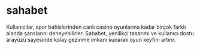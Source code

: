 # sahabet
Kullanıcılar, spor bahislerinden canlı casino oyunlarına kadar birçok farklı alanda şanslarını deneyebilirler. Sahabet, yenilikçi tasarımı ve kullanıcı dostu arayüzü sayesinde kolay gezinme imkanı sunarak oyun keyfini artırır.

